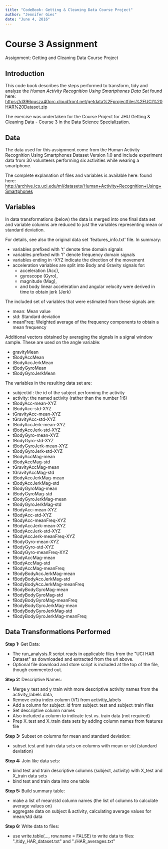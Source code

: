```yaml
---
title: "CodeBook: Getting & Cleaning Data Course Project"
author: "Jennifer Gies"
date: "June 4, 2016"
---
```


# Course 3 Assignment
Assignment: Getting and Cleaning Data Course Project

## Introduction
This code book describes the steps performed to transform, tidy and analyze the <i> Human Activity Recognition Using Smartphones Data Set </i> found here: https://d396qusza40orc.cloudfront.net/getdata%2Fprojectfiles%2FUCI%20HAR%20Dataset.zip

The exercise was undertaken for the Course Project for JHU Getting & Cleaning Data - Course 3 in the Data Science Specialization.

## Data
The data used for this assignment come from the Human Activity Recognition Using Smartphones Dataset Version 1.0 and include experiment data from 30 volunteers performing six activities while wearing a smartphone.

The complete explanation of files and variables is available here:
found here: http://archive.ics.uci.edu/ml/datasets/Human+Activity+Recognition+Using+Smartphones

## Variables
In data transformations (below) the data is merged into one final data set and variable columns are reduced to just the variables representing mean or standard deviation.

For details, see also the original data set 'features_info.txt' file. In summary:
- variables prefixed with 't' denote time domain signals
- variables prefixed with 'f' denote frequency domain signals
- variables ending in -XYZ indicate the direction of the movement
- acceleration variables are split into Body and Gravity signals for:
  - acceleration (Acc),
  - gyroscope (Gyro),
  - magnitude (Mag),
  - and body linear acceleration and angular velocity were derived in time to obtain jerk (Jerk)

The included set of variables that were estimated from these signals are: 
- mean: Mean value
- std: Standard deviation
- meanFreq: Weighted average of the frequency components to obtain a mean frequency

Additional vectors obtained by averaging the signals in a signal window sample. These are used on the angle variable:
- gravityMean
- tBodyAccMean
- tBodyAccJerkMean
- tBodyGyroMean
- tBodyGyroJerkMean

The variables in the resulting data set are:
- subjectid : the id of the subject performing the activity
- activity: the named activity (rather than the number 1:6)
- tBodyAcc-mean-XYZ
- tBodyAcc-std-XYZ
- tGravityAcc-mean-XYZ
- tGravityAcc-std-XYZ
- tBodyAccJerk-mean-XYZ
- tBodyAccJerk-std-XYZ
- tBodyGyro-mean-XYZ
- tBodyGyro-std-XYZ
- tBodyGyroJerk-mean-XYZ
- tBodyGyroJerk-std-XYZ
- tBodyAccMag-mean
- tBodyAccMag-std
- tGravityAccMag-mean
- tGravityAccMag-std
- tBodyAccJerkMag-mean
- tBodyAccJerkMag-std
- tBodyGyroMag-mean
- tBodyGyroMag-std
- tBodyGyroJerkMag-mean
- tBodyGyroJerkMag-std
- fBodyAcc-mean-XYZ
- fBodyAcc-std-XYZ
- fBodyAcc-meanFreq-XYZ
- fBodyAccJerk-mean-XYZ
- fBodyAccJerk-std-XYZ
- fBodyAccJerk-meanFreq-XYZ
- fBodyGyro-mean-XYZ
- fBodyGyro-std-XYZ
- fBodyGyro-meanFreq-XYZ
- fBodyAccMag-mean
- fBodyAccMag-std
- fBodyAccMag-meanFreq
- fBodyBodyAccJerkMag-mean
- fBodyBodyAccJerkMag-std
- fBodyBodyAccJerkMag-meanFreq
- fBodyBodyGyroMag-mean
- fBodyBodyGyroMag-std
- fBodyBodyGyroMag-meanFreq
- fBodyBodyGyroJerkMag-mean
- fBodyBodyGyroJerkMag-std
- fBodyBodyGyroJerkMag-meanFreq


## Data Transformations Performed

<b>Step 1:</b> Get Data:
- The run_analysis.R script reads in applicable files from the "UCI HAR Dataset" as downloaded and extracted from the url above. 
- Optional file download and store script is included at the top of the file, though commented out.

<b>Step 2:</b> Descriptive Names:
- Merge y_test and y_train with more descriptive activity names from the activity_labels data, 
- Remove extra index column (V1) from activitiy_labels
- Add a column for subject_id from subject_test and subject_train files
- Set descriptive column names
- Also included a column to indicate test vs. train data (not required)
- Prep X_test and X_train data sets by adding column names from features file

<b>Step 3:</b> Subset on columns for mean and standard deviation:
- subset test and train data sets on columns with mean or std (standard deviation)

<b>Step 4:</b> Join like data sets:
- bind test and train descriptive columns (subject, activity) with X_test and X_train data sets
- bind test and train data into one table

<b>Step 5:</b> Build summary table:
- make a list of mean/std column names (the list of columns to calculate average values on)
- aggregate data on subject & activity, calculating average values for mean/std data

<b>Step 6:</b> Write data to files:
- use write.table(..., row.name = FALSE) to write data to files: "./tidy_HAR_dataset.txt" and "./HAR_averages.txt"

